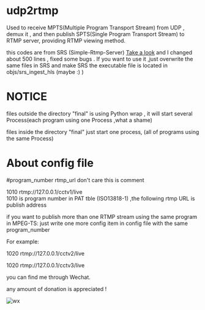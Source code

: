 # udp2rtmp
Used to receive MPTS(Multiple Program Transport Stream) from  UDP , demux it , 
and then publish SPTS(Single Program Transport Stream) to RTMP server, providing RTMP viewing method.

this codes are from SRS (Simple-Rtmp-Server) [Take a look](https://github.com/ossrs/srs)
and I changed about 500 lines , fixed some bugs .
If you want to use it ,just overwrite the same files in SRS and make SRS
the executable file is located in objs/srs_ingest_hls  (maybe :) )

# NOTICE
files outside the directory "final"
is using Python wrap , it will start several Process(each program using one Process ,what a shame)

files inside the directory "final"
just start one process, (all of programs using the same Process)

# About config file
#program_number rtmp_url     don't care this is comment

1010 rtmp://127.0.0.1/cctv1/live   
1010 is program number in PAT tble (ISO13818-1) ,the following rtmp URL is publish address


if you want to  publish more than one RTMP stream using the same program in MPEG-TS:
just write one more config item in config file with the same program_number

For example:

1020 rtmp://127.0.0.1/cctv2/live

1020 rtmp://127.0.0.1/cctv3/live

you can find me through Wechat.

any amount of donation is appreciated !


![wx](https://github.com/rainfly123/udp2rtmp/blob/master/wx.jpg)
